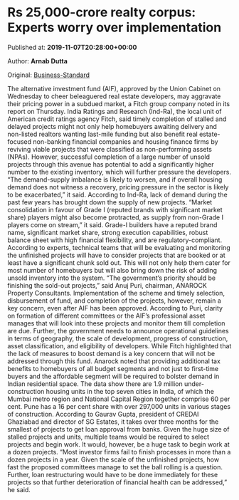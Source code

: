 
# Rs 25,000-crore realty corpus: Experts worry over implementation

Published at: **2019-11-07T20:28:00+00:00**

Author: **Arnab Dutta**

Original: [Business-Standard](https://www.business-standard.com/article/economy-policy/rs-25-000-crore-realty-corpus-experts-worry-over-implementation-119110800064_1.html)

The alternative investment fund (AIF), approved by the Union Cabinet on Wednesday to cheer beleaguered real estate developers, may aggravate their pricing power in a subdued market, a Fitch group company noted in its report on Thursday.
India Ratings and Research (Ind-Ra), the local unit of American credit ratings agency Fitch, said timely completion of stalled and delayed projects might not only help homebuyers awaiting delivery and non-listed realtors wanting last-mile funding but also benefit real estate-focused non-banking financial companies and housing finance firms by reviving viable projects that were classified as non-performing assets (NPAs).
However, successful completion of a large number of unsold projects through this avenue has potential to add a significantly higher number to the existing inventory, which will further pressure the developers. “The demand-supply imbalance is likely to worsen, and if overall housing demand does not witness a recovery, pricing pressure in the sector is likely to be exacerbated,” it said.
According to Ind-Ra, lack of demand during the past few years has brought down the supply of new projects.
“Market consolidation in favour of Grade I (reputed brands with significant market share) players might also become protracted, as supply from non-Grade I players come on stream,” it said. Grade-I builders have a reputed brand name, significant market share, strong execution capabilities, robust balance sheet with high financial flexibility, and are regulatory-compliant.
According to experts, technical teams that will be evaluating and monitoring the unfinished projects will have to consider projects that are booked or at least have a significant chunk sold out. This will not only help them cater for most number of homebuyers but will also bring down the risk of adding unsold inventory into the system. “The government’s priority should be finishing the sold-out projects,” said Anuj Puri, chairman, ANAROCK Property Consultants.
Implementation of the scheme and timely selection, disbursement of fund, and completion of the projects, however, remain a key concern, even after AIF has been approved.
According to Puri, clarity on formation of different committees or the AIF’s professional asset manages that will look into these projects and monitor them till completion are due. Further, the government needs to announce operational guidelines in terms of geography, the scale of development, progress of construction, asset classification, and eligibility of developers. While Fitch highlighted that the lack of measures to boost demand is a key concern that will not be addressed through this fund. Anarock noted that providing additional tax benefits to homebuyers of all budget segments and not just to first-time buyers and the affordable segment will be required to bolster demand in Indian residential space.
The data show there are 1.9 million under-construction housing units in the top seven cities in India, of which the Mumbai metro region and National Capital Region together comprise 60 per cent. Pune has a 16 per cent share with over 297,000 units in various stages of construction. According to Gaurav Gupta, president of CREDAI Ghaziabad and director of SG Estates, it takes over three months for the smallest of projects to get loan approval from banks. Given the huge size of stalled projects and units, multiple teams would be required to select projects and begin work. It would, however, be a huge task to begin work at a dozen projects.
“Most investor firms fail to finish processes in more than a dozen projects in a year. Given the scale of the unfinished projects, how fast the proposed committees manage to set the ball rolling is a question. Further, loan restructuring would have to be done immediately for these projects so that further deterioration of financial health can be addressed,” he said.
